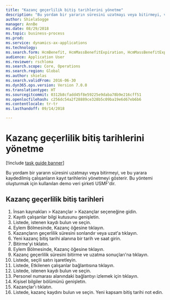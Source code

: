 ```yaml
--- 
title: "Kazanç geçerlilik bitiş tarihlerini yönetme"
description: "Bu yordam bir yararın süresini uzatmayı veya bitirmeyi, ve bu yarara kaydedilmiş çalışanların kayıt tarihlerini yönetmeyi gösterir."
author: ShielaSogge
manager: AnnBe
ms.date: 08/29/2018
ms.topic: business-process
ms.prod: 
ms.service: dynamics-ax-applications
ms.technology: 
ms.search.form: HcmBenefit, HcmMassBenefitExpiration, HcmMassBenefitExpirationResults, HcmWorker, HcmWorkerEnrollment
audience: Application User
ms.reviewer: rschloma
ms.search.scope: Core, Operations
ms.search.region: Global
ms.author: shielas
ms.search.validFrom: 2016-06-30
ms.dyn365.ops.version: Version 7.0.0
ms.translationtype: HT
ms.sourcegitcommit: 0312b8cfadd45f8e59225e9daba78b9e216cff51
ms.openlocfilehash: c256dc54a2f28889ce328b5c09ba19e6d67eb6b6
ms.contentlocale: tr-tr
ms.lasthandoff: 09/14/2018

---
```

# <a name="manage-benefit-expiration-dates"></a>Kazanç geçerlilik bitiş tarihlerini yönetme

[!include [task guide banner](../../includes/task-guide-banner.md)]

Bu yordam bir yararın süresini uzatmayı veya bitirmeyi, ve bu yarara kaydedilmiş çalışanların kayıt tarihlerini yönetmeyi gösterir. Bu yöntemi oluşturmak için kullanılan demo veri şirketi USMF'dir.


## <a name="benefit-expiration-dates"></a>Kazanç geçerlilik bitiş tarihleri
1. İnsan kaynakları > Kazançlar > Kazançlar seçeneğine gidin.
2. Kayıtlı çalışanlar bilgi kutusunu genişletin.
3. Listede, istenen kaydı bulun ve seçin.
4. Eylem Bölmesinde, Kazanç öğesine tıklayın.
5. Kazançların geçerlilik süresini sonlandır veya uzat'a tıklayın.
6. Yeni kazanç bitiş tarihi alanına bir tarih ve saat girin.
7. Bitirme'yi tıklatın.
8. Eylem Bölmesinde, Kazanç öğesine tıklayın.
9. Kazanç geçerlilik süresini bitirme ve uzatma sonuçları'na tıklayın.
10. Listede, seçili satırı işaretleyin.
11. Listede, Etkilenen çalışanlar bağlantısına tıklayın.
12. Listede, istenen kaydı bulun ve seçin.
13. Personel numarası alanındaki bağlantıyı izlemek için tıklayın.
14. Kişisel bilgiler bölümünü genişletin.
15. Kazançlar'ı tıklatın.
16. Listede, kazanç kaydını bulun ve seçin. Yeni kapsam bitiş tarihi not edin.


